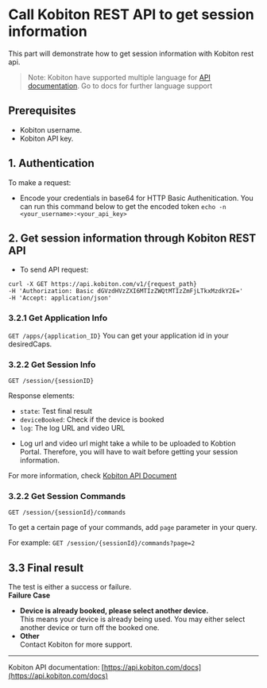 # Call Kobiton REST API to get session information
This part will demonstrate how to get session information with Kobiton rest api. 
>Note: Kobiton have supported multiple language for [API documentation](add_api_doc_url). Go to docs for further language support

## Prerequisites
- Kobiton username.
- Kobiton API key.

## 1. Authentication
To make a request:
- Encode your credentials in base64 for HTTP Basic Authenitication. You can run this command below to get the encoded token
`echo -n <your_username>:<your_api_key>`


## 2. Get session information through Kobiton REST API
- To send API request:
~~~
curl -X GET https://api.kobiton.com/v1/{request_path}
-H 'Authorization: Basic dGVzdHVzZXI6MTIzZWQtMTIzZmFjLTkxMzdkY2E='
-H 'Accept: application/json'
~~~

### 3.2.1 Get Application Info
`GET /apps/{application_ID}`
You can get your application id in your desiredCaps.

### 3.2.2 Get Session Info
`GET /session/{sessionID}`

Response elements:
- `state`: Test final result
- `deviceBooked`: Check if the device is booked
- `log`: The log URL and video URL  
* Log url and video url might take a while to be uploaded to Kobtion Portal. Therefore, you will have to wait before getting your session information.

For more information, check [Kobiton API Document](https://api.kobiton.com/docs/?javascript--nodejs#get-a-session)  

### 3.2.2 Get Session Commands
`GET /session/{sessionId}/commands`

To get a certain page of your commands, add `page` parameter in your query.  
  
For example:
`GET /session/{sessionId}/commands?page=2`

## 3.3 Final result
The test is either a success or failure.  
**Failure Case**  
* **Device is already booked, please select another device.**  
This means your device is already being used. You may either select another device or turn off the booked one.  
* **Other**  
Contact Kobiton for more support.

-----
Kobiton API documentation: [https://api.kobiton.com/docs](https://api.kobiton.com/docs)



